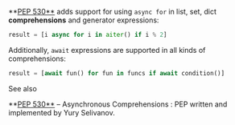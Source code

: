 **[PEP 530**](https://www.python.org/dev/peps/pep-0530) adds support for using `async for` in list, set, dict **comprehensions** and generator expressions:
    
```python     
result = [i async for i in aiter() if i % 2]
```

Additionally, `await` expressions are supported in all kinds of comprehensions:
    
```python
result = [await fun() for fun in funcs if await condition()]
```    

See also

**[PEP 530**](https://www.python.org/dev/peps/pep-0530) – Asynchronous Comprehensions
: PEP written and implemented by Yury Selivanov.

